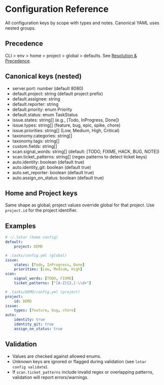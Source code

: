 # Configuration Reference

All configuration keys by scope with types and notes. Canonical YAML uses nested groups.

## Precedence
CLI > env > home > project > global > defaults. See [Resolution & Precedence](./precedence.md).

## Canonical keys (nested)
- server.port: number (default 8080)
- default.project: string (default project prefix)
- default.assignee: string
- default.reporter: string
- default.priority: enum Priority
- default.status: enum TaskStatus
- issue.states: string[] (e.g., [Todo, InProgress, Done])
- issue.types: string[] (feature, bug, epic, spike, chore)
- issue.priorities: string[] (Low, Medium, High, Critical)
- taxonomy.categories: string[]
- taxonomy.tags: string[]
- custom.fields: string[]
- scan.signal_words: string[] (default: [TODO, FIXME, HACK, BUG, NOTE])
- scan.ticket_patterns: string[] (regex patterns to detect ticket keys)
- auto.identity: boolean (default true)
- auto.identity_git: boolean (default true)
- auto.set_reporter: boolean (default true)
- auto.assign_on_status: boolean (default true)

## Home and Project keys
Same shape as global; project values override global for that project. Use `project.id` for the project identifier.

## Examples
```yaml
# ~/.lotar (home config)
default:
	project: DEMO

# .tasks/config.yml (global)
issue:
	states: [Todo, InProgress, Done]
	priorities: [Low, Medium, High]
scan:
	signal_words: [TODO, FIXME]
	ticket_patterns: ["[A-Z]{2,}-\\d+"]

# .tasks/DEMO/config.yml (project)
project:
	id: DEMO
issue:
	types: [feature, bug, chore]
auto:
	identity: true
	identity_git: true
	assign_on_status: true
```

## Validation
- Values are checked against allowed enums.
- Unknown keys are ignored or flagged during validation (see `lotar config validate`).
- If `scan.ticket_patterns` include invalid regex or overlapping patterns, validation will report errors/warnings.

